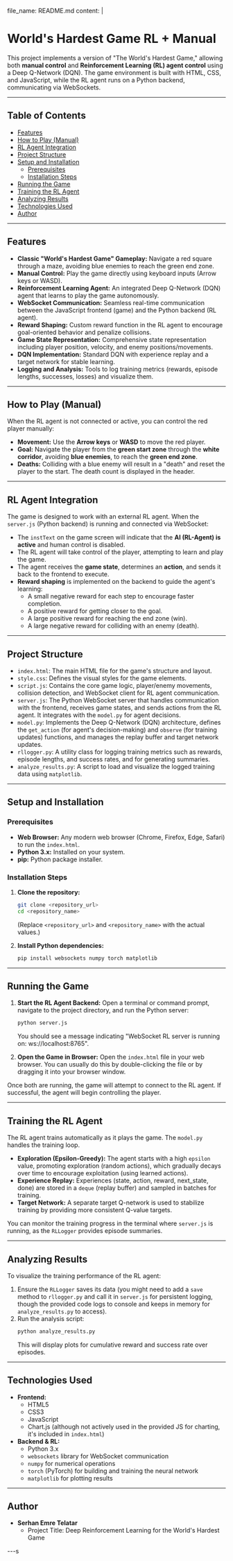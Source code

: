 file_name: README.md
content: |
  # World's Hardest Game RL + Manual

  This project implements a version of "The World's Hardest Game," allowing both **manual control** and **Reinforcement Learning (RL) agent control** using a Deep Q-Network (DQN). The game environment is built with HTML, CSS, and JavaScript, while the RL agent runs on a Python backend, communicating via WebSockets.

  ---

  ## Table of Contents

  - [Features](#features)
  - [How to Play (Manual)](#how-to-play-manual)
  - [RL Agent Integration](#rl-agent-integration)
  - [Project Structure](#project-structure)
  - [Setup and Installation](#setup-and-installation)
    - [Prerequisites](#prerequisites)
    - [Installation Steps](#installation-steps)
  - [Running the Game](#running-the-game)
  - [Training the RL Agent](#training-the-rl-agent)
  - [Analyzing Results](#analyzing-results)
  - [Technologies Used](#technologies-used)
  - [Author](#author)

  ---

  ## Features

  * **Classic "World's Hardest Game" Gameplay:** Navigate a red square through a maze, avoiding blue enemies to reach the green end zone.
  * **Manual Control:** Play the game directly using keyboard inputs (Arrow keys or WASD).
  * **Reinforcement Learning Agent:** An integrated Deep Q-Network (DQN) agent that learns to play the game autonomously.
  * **WebSocket Communication:** Seamless real-time communication between the JavaScript frontend (game) and the Python backend (RL agent).
  * **Reward Shaping:** Custom reward function in the RL agent to encourage goal-oriented behavior and penalize collisions.
  * **Game State Representation:** Comprehensive state representation including player position, velocity, and enemy positions/movements.
  * **DQN Implementation:** Standard DQN with experience replay and a target network for stable learning.
  * **Logging and Analysis:** Tools to log training metrics (rewards, episode lengths, successes, losses) and visualize them.

  ---

  ## How to Play (Manual)

  When the RL agent is not connected or active, you can control the red player manually:

  * **Movement:** Use the **Arrow keys** or **WASD** to move the red player.
  * **Goal:** Navigate the player from the **green start zone** through the **white corridor**, avoiding **blue enemies**, to reach the **green end zone**.
  * **Deaths:** Colliding with a blue enemy will result in a "death" and reset the player to the start. The death count is displayed in the header.

  ---

  ## RL Agent Integration

  The game is designed to work with an external RL agent. When the `server.js` (Python backend) is running and connected via WebSocket:

  * The `instText` on the game screen will indicate that the **AI (RL-Agent) is active** and human control is disabled.
  * The RL agent will take control of the player, attempting to learn and play the game.
  * The agent receives the **game state**, determines an **action**, and sends it back to the frontend to execute.
  * **Reward shaping** is implemented on the backend to guide the agent's learning:
      * A small negative reward for each step to encourage faster completion.
      * A positive reward for getting closer to the goal.
      * A large positive reward for reaching the end zone (win).
      * A large negative reward for colliding with an enemy (death).

  ---

  ## Project Structure

  * `index.html`: The main HTML file for the game's structure and layout.
  * `style.css`: Defines the visual styles for the game elements.
  * `script.js`: Contains the core game logic, player/enemy movements, collision detection, and WebSocket client for RL agent communication.
  * `server.js`: The Python WebSocket server that handles communication with the frontend, receives game states, and sends actions from the RL agent. It integrates with the `model.py` for agent decisions.
  * `model.py`: Implements the Deep Q-Network (DQN) architecture, defines the `get_action` (for agent's decision-making) and `observe` (for training updates) functions, and manages the replay buffer and target network updates.
  * `rllogger.py`: A utility class for logging training metrics such as rewards, episode lengths, and success rates, and for generating summaries.
  * `analyze_results.py`: A script to load and visualize the logged training data using `matplotlib`.

  ---

  ## Setup and Installation

  ### Prerequisites

  * **Web Browser:** Any modern web browser (Chrome, Firefox, Edge, Safari) to run the `index.html`.
  * **Python 3.x:** Installed on your system.
  * **pip:** Python package installer.

  ### Installation Steps

  1.  **Clone the repository:**
      ```bash
      git clone <repository_url>
      cd <repository_name>
      ```
      (Replace `<repository_url>` and `<repository_name>` with the actual values.)

  2.  **Install Python dependencies:**
      ```bash
      pip install websockets numpy torch matplotlib
      ```

  ---

  ## Running the Game

  1.  **Start the RL Agent Backend:**
      Open a terminal or command prompt, navigate to the project directory, and run the Python server:
      ```bash
      python server.js
      ```
      You should see a message indicating "WebSocket RL server is running on: ws://localhost:8765".

  2.  **Open the Game in Browser:**
      Open the `index.html` file in your web browser. You can usually do this by double-clicking the file or by dragging it into your browser window.

  Once both are running, the game will attempt to connect to the RL agent. If successful, the agent will begin controlling the player.

  ---

  ## Training the RL Agent

  The RL agent trains automatically as it plays the game. The `model.py` handles the training loop.
  * **Exploration (Epsilon-Greedy):** The agent starts with a high `epsilon` value, promoting exploration (random actions), which gradually decays over time to encourage exploitation (using learned actions).
  * **Experience Replay:** Experiences (state, action, reward, next_state, done) are stored in a `deque` (replay buffer) and sampled in batches for training.
  * **Target Network:** A separate target Q-network is used to stabilize training by providing more consistent Q-value targets.

  You can monitor the training progress in the terminal where `server.js` is running, as the `RLLogger` provides episode summaries.

  ---

  ## Analyzing Results

  To visualize the training performance of the RL agent:

  1.  Ensure the `RLLogger` saves its data (you might need to add a `save` method to `rllogger.py` and call it in `server.js` for persistent logging, though the provided code logs to console and keeps in memory for `analyze_results.py` to access).
  2.  Run the analysis script:
      ```bash
      python analyze_results.py
      ```
      This will display plots for cumulative reward and success rate over episodes.

  ---

  ## Technologies Used

  * **Frontend:**
      * HTML5
      * CSS3
      * JavaScript
      * Chart.js (although not actively used in the provided JS for charting, it's included in `index.html`)
  * **Backend & RL:**
      * Python 3.x
      * `websockets` library for WebSocket communication
      * `numpy` for numerical operations
      * `torch` (PyTorch) for building and training the neural network
      * `matplotlib` for plotting results

  ---

  ## Author

  * **Serhan Emre Telatar**
      * Project Title: Deep Reinforcement Learning for the World's Hardest Game

  ---s

